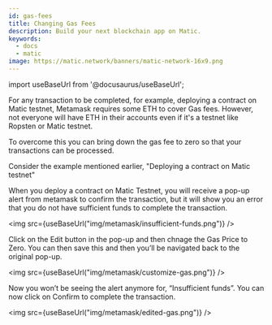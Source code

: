 ```yaml
---
id: gas-fees
title: Changing Gas Fees
description: Build your next blockchain app on Matic.
keywords:
  - docs
  - matic
image: https://matic.network/banners/matic-network-16x9.png 
---
```

import useBaseUrl from '@docusaurus/useBaseUrl';

For any transaction to be completed, for example, deploying a contract on Matic testnet, Metamask requires some ETH to cover Gas fees. However, not everyone will have ETH in their accounts even if it's a testnet like Ropsten or Matic testnet.

To overcome this you can bring down the gas fee to zero so that your transactions can be processed.

Consider the example mentioned earlier, "Deploying a contract on Matic testnet"

When you deploy a contract on Matic Testnet, you will receive a pop-up alert from metamask to confirm the transaction, but it will show you an error that you do not have sufficient funds to complete the transaction.

<img src={useBaseUrl("img/metamask/insufficient-funds.png")} />

Click on the Edit button in the pop-up and then chnage the Gas Price to Zero. You can then save this and then you’ll be navigated back to the original pop-up. 

<img src={useBaseUrl("img/metamask/customize-gas.png")} />

Now you won’t be seeing the alert anymore for, “Insufficient funds”. You can now click on Confirm to complete the transaction.

<img src={useBaseUrl("img/metamask/edited-gas.png")} />


